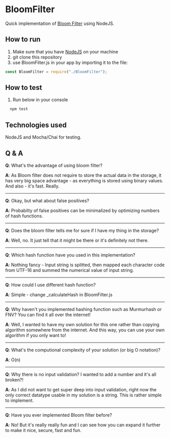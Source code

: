 # BloomFilter

Quick implementation of [Bloom Filter](https://en.wikipedia.org/wiki/Bloom_filter) using NodeJS.

## How to run

1. Make sure that you have [NodeJS](https://nodejs.org/en/) on your machine
2. git clone this repository
3. use BloomFilter.js in your app by importing it to the file:

```javascript
const BloomFilter = require("./BloomFilter");
```

## How to test

1. Run below in your console

```javascript
  npm test
```

## Technologies used

NodeJS and Mocha/Chai for testing.

## Q & A

<b>Q</b>: What's the advantage of using bloom filter?

<b>A</b>: As Bloom filter does not require to store the actual data in the storage, it has very big space advantage - as everything is stored using binary values. And also - it's fast. Really.

---

<b>Q</b>: Okay, but what about false positives?

<b>A</b>: Probabilty of false positives can be minimalized by optimizing numbers of hash functions.

---

<b>Q</b>: Does the bloom filter tells me for sure if I have my thing in the storage?

<b>A</b>: Well, no. It just tell that it might be there or it's definitely not there.

---

<b>Q</b>: Which hash function have you used in this implementation?

<b>A</b>: Nothing fancy - Input string is splitted, then mapped each character code from UTF-16 and summed the numerical value of input string.

---

<b>Q</b>: How could I use different hash function?

<b>A</b>: Simple - change \_calculateHash in BloomFilter.js

---

<b>Q</b>: Why haven't you implemented hashing function such as Murmurhash or FNV? You can find it all over the internet!

<b>A</b>: Well, I wanted to have my own solution for this one rather than copying algorithm somewhere from the internet. And this way, you can use your own algorithm if you only want to!

---

<b>Q</b>: What's the computional complexity of your solution (or big O notation)?

<b>A</b>: O(n)

---

<b>Q</b>: Why there is no input validation? I wanted to add a number and it's all broken?!

<b>A</b>: As I did not want to get super deep into input validation, right now the only correct datatype usable in my solution is a string. This is rather simple to implement.

---

<b>Q</b>: Have you ever implemented Bloom filter before?

<b>A</b>: No! But it's really really fun and I can see how you can expand it further to make it nice, secure, fast and fun.
